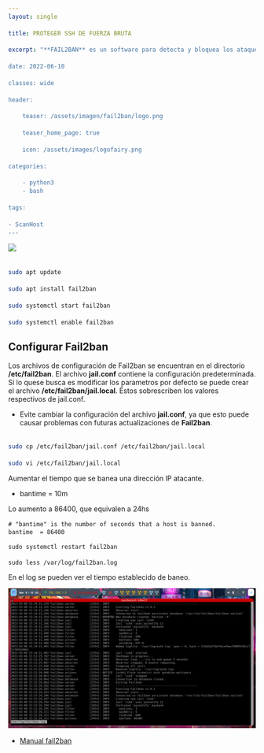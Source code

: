 ```yaml
---
layout: single

title: PROTEGER SSH DE FUERZA BRUTA  

excerpt: "**FAIL2BAN** es un software para detecta y bloquea los ataques de fuerza bruta. Supervisa las entradas en los archivos de registro de los distintos servicios (SSH o FTP). Cuando detecta demasiados intentos fallidos de una misma dirección IP la bloquea durante un cierto período de tiempo.

date: 2022-06-10

classes: wide

header:

    teaser: /assets/imagen/fail2ban/logo.png

    teaser_home_page: true
    
    icon: /assets/images/logofairy.png

categories:

    - python3
    - bash

tags:  

- ScanHost
---
```


![](/assets/images/fail2ban/wallapapers.webp)


```bash

sudo apt update

sudo apt install fail2ban

sudo systemctl start fail2ban

sudo systemctl enable fail2ban

```
## Configurar Fail2ban

Los archivos de configuración de Fail2ban se encuentran en el directorio __/etc/fail2ban__. El archivo __jail.conf__ contiene la configuración predeterminada.
Si lo quese busca es modificar los parametros por defecto se puede crear el archivo __/etc/fail2ban/jail.local__. Éstos sobrescriben los valores respectivos de jail.conf.

* Evite cambiar la configuración del archivo __jail.conf__, ya que esto puede causar problemas con futuras actualizaciones de **Fail2ban**. 


```bash

sudo cp /etc/fail2ban/jail.conf /etc/fail2ban/jail.local

sudo vi /etc/fail2ban/jail.local

```

Aumentar el tiempo que se banea una dirección IP atacante. 

* bantime  = 10m 

Lo aumento a 86400, que equivalen a 24hs 

```
# "bantime" is the number of seconds that a host is banned.
bantime  = 86400

```

```
sudo systemctl restart fail2ban 

sudo less /var/log/fail2ban.log

```
En el log se pueden ver el tiempo establecido de baneo.

![](/assets/images/fail2ban/log.png)

- [Manual fail2ban](https://www.fail2ban.org/wiki/index.php/MANUAL_0_8)

 
